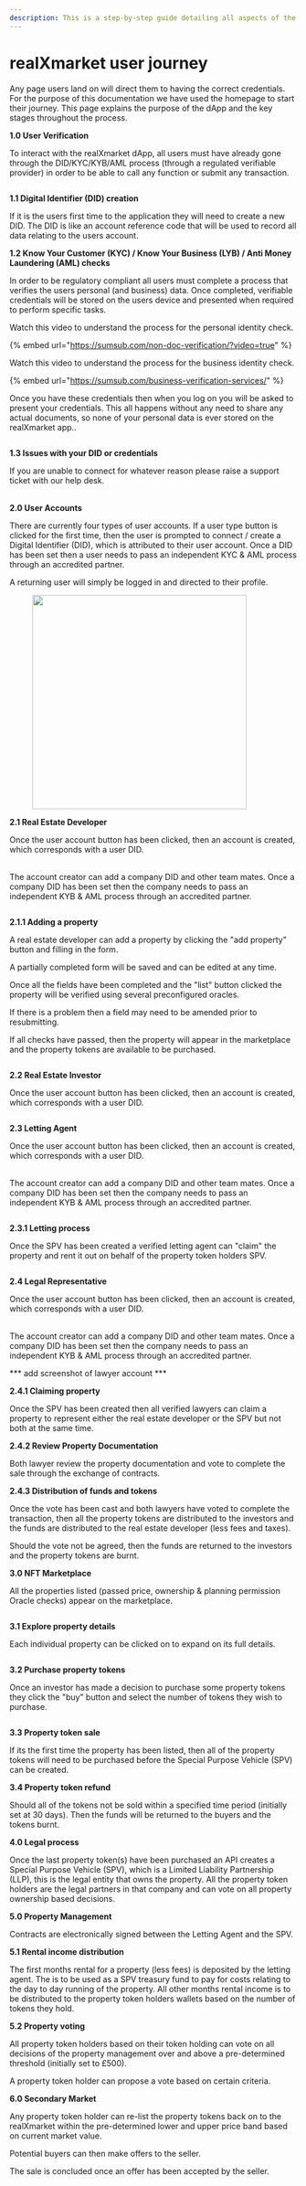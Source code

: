 ```yaml
---
description: This is a step-by-step guide detailing all aspects of the user journey.
---
```


# realXmarket user journey

Any page users land on will direct them to having the correct credentials. For the purpose of this documentation we have used the homepage to start their journey. This page explains the purpose of the dApp and the key stages throughout the process.

**1.0 User Verification**

To interact with the realXmarket dApp, all users must have already gone through the DID/KYC/KYB/AML process (through a regulated verifiable provider) in order to be able to call any function or submit any transaction.

<figure><img src="../.gitbook/assets/Landing page.jpg" alt=""><figcaption></figcaption></figure>

**1.1 Digital Identifier (DID) creation**

If it is the users first time to the application they will need to create a new DID. The DID is like an account reference code that will be used to record all data relating to the users account.

**1.2 Know Your Customer (KYC) / Know Your Business (LYB) / Anti Money Laundering (AML) checks**

In order to be regulatory compliant all users must complete a process that verifies the users personal (and business) data. Once completed, verifiable credentials will be stored on the users device and presented when required to perform specific tasks.

Watch this video to understand the process for the personal identity check.

{% embed url="https://sumsub.com/non-doc-verification/?video=true" %}

Watch this video to understand the process for the business identity check.

{% embed url="https://sumsub.com/business-verification-services/" %}

Once you have these credentials then when you log on you will be asked to present your credentials. This all happens without any need to share any actual documents, so none of your personal data is ever stored on the realXmarket app..

<figure><img src="../.gitbook/assets/Verify-Your-Personal-KYC-Credential.jpg" alt=""><figcaption></figcaption></figure>

**1.3 Issues with your DID or credentials**

If you are unable to connect for whatever reason please raise a support ticket with our help desk.

\
**2.0 User Accounts**

There are currently four types of user accounts. If a user type button is clicked for the first time, then the user is prompted to connect / create a Digital Identifier (DID), which is attributed to their user account. Once a DID has been set then a user needs to pass an independent KYC & AML process through an accredited partner.

A returning user will simply be logged in and directed to their profile.

<figure><img src="../.gitbook/assets/Select_user_type_1 (2).png" alt="" width="375"><figcaption></figcaption></figure>

**2.1 Real Estate Developer**

Once the user account button has been clicked, then an account is created, which corresponds with a user DID.

\
The account creator can add a company DID and other team mates. Once a company DID has been set then the company needs to pass an independent KYB & AML process through an accredited partner.

<figure><img src="../.gitbook/assets/Company.png" alt=""><figcaption></figcaption></figure>

**2.1.1 Adding a property**

A real estate developer can add a property by clicking the "add property" button and filling in the form.&#x20;

A partially completed form will be saved and can be edited at any time.

Once all the fields have been completed and the "list" button clicked the property will be verified using several preconfigured oracles.

If there is a problem then a field may need to be amended prior to resubmitting.

If all checks have passed, then the property will appear in the marketplace and the property tokens are available to be purchased.

<figure><img src="../.gitbook/assets/Add properties.png" alt=""><figcaption></figcaption></figure>

**2.2 Real Estate Investor**

Once the user account button has been clicked, then an account is created, which corresponds with a user DID.

<figure><img src="../.gitbook/assets/investor Profile.png" alt=""><figcaption></figcaption></figure>

**2.3 Letting Agent**

Once the user account button has been clicked, then an account is created, which corresponds with a user DID.

\
The account creator can add a company DID and other team mates. Once a company DID has been set then the company needs to pass an independent KYB & AML process through an accredited partner.

<figure><img src="../.gitbook/assets/Letting agent add Company - Team.png" alt=""><figcaption></figcaption></figure>

**2.3.1 Letting process**

Once the SPV has been created a verified letting agent can "claim" the property and rent it out on behalf of the property token holders SPV.

<figure><img src="../.gitbook/assets/Letting process.png" alt=""><figcaption></figcaption></figure>



**2.4 Legal Representative**

Once the user account button has been clicked, then an account is created, which corresponds with a user DID.

\
The account creator can add a company DID and other team mates. Once a company DID has been set then the company needs to pass an independent KYB & AML process through an accredited partner.

\*\*\* add screenshot of lawyer account \*\*\*

**2.4.1 Claiming property**

Once the SPV has been created then all verified lawyers can claim a property to represent either the real estate developer or the SPV but not both at the same time.

**2.4.2 Review Property Documentation**

Both lawyer review the property documentation and vote to complete the sale through the exchange of contracts.

**2.4.3 Distribution of funds and tokens**

Once the vote has been cast and both lawyers have voted to complete the transaction, then all the property tokens are distributed to the investors and the funds are distributed to the real estate developer (less fees and taxes).

Should the vote not be agreed, then the funds are returned to the investors and the property tokens are burnt.

**3.0 NFT Marketplace**

All the properties listed (passed price, ownership & planning permission Oracle checks) appear on the marketplace.

<figure><img src="../.gitbook/assets/Marketplace (1) (1).png" alt=""><figcaption></figcaption></figure>

**3.1 Explore property details**

Each individual property can be clicked on to expand on its full details.

<figure><img src="../.gitbook/assets/Properties details.png" alt=""><figcaption></figcaption></figure>

**3.2 Purchase property tokens**

Once an investor has made a decision to purchase some property tokens they click the "buy" button and select the number of tokens they wish to purchase.

<figure><img src="../.gitbook/assets/Payment summary.png" alt=""><figcaption></figcaption></figure>

**3.3 Property token sale**

If its the first time the property has been listed, then all of the property tokens will need to be purchased before the Special Purpose Vehicle (SPV) can be created.

**3.4 Property token refund**

Should all of the tokens not be sold within a specified time period (initially set at 30 days). Then the funds will be returned to the buyers and the tokens burnt.

**4.0 Legal process**

Once the last property token(s) have been purchased an API creates a Special Purpose Vehicle (SPV), which is a Limited Liability Partnership (LLP), this is the legal entity that owns the property. All the property token holders are the legal partners in that company and can vote on all property ownership based decisions.

**5.0 Property Management**

Contracts are electronically signed between the Letting Agent and the SPV.

**5.1 Rental income distribution**

The first months rental for a property (less fees) is deposited by the letting agent. The is to be used as a SPV treasury fund to pay for costs relating to the day to day running of the property. All other months rental income is to be distributed to the property token holders wallets based on the number of tokens they hold.

**5.2 Property voting**

All property token holders based on their token holding can vote on all decisions of the property management over and above a pre-determined threshold (initially set to £500).

A property token holder can propose a vote based on certain criteria.

**6.0 Secondary Market**

Any property token holder can re-list the property tokens back on to the realXmarket within the pre-determined lower and upper price band based on current market value.

Potential buyers can then make offers to the seller.

The sale is concluded once an offer has been accepted by the seller.
